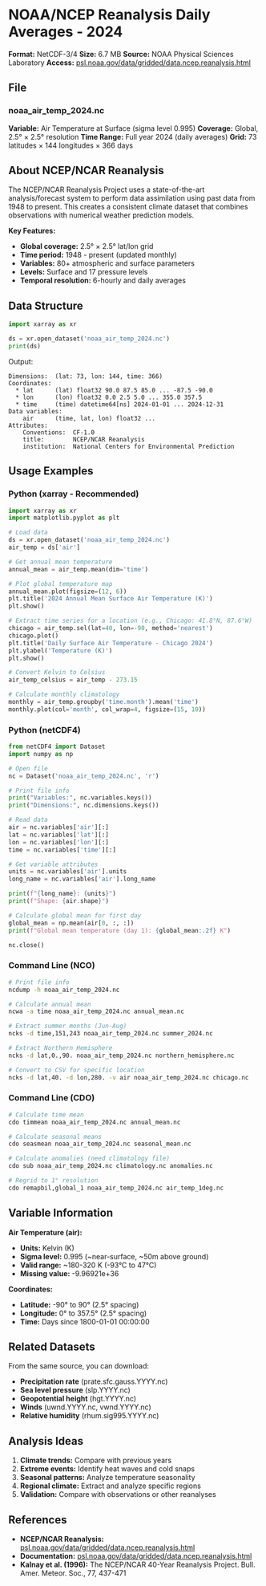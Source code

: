 # NOAA/NCEP Reanalysis Daily Averages - 2024

**Format:** NetCDF-3/4
**Size:** 6.7 MB
**Source:** NOAA Physical Sciences Laboratory
**Access:** [psl.noaa.gov/data/gridded/data.ncep.reanalysis.html](https://psl.noaa.gov/data/gridded/data.ncep.reanalysis.html)

## File

### noaa_air_temp_2024.nc
**Variable:** Air Temperature at Surface (sigma level 0.995)
**Coverage:** Global, 2.5° × 2.5° resolution
**Time Range:** Full year 2024 (daily averages)
**Grid:** 73 latitudes × 144 longitudes × 366 days

## About NCEP/NCAR Reanalysis

The NCEP/NCAR Reanalysis Project uses a state-of-the-art analysis/forecast system to perform data assimilation using past data from 1948 to present. This creates a consistent climate dataset that combines observations with numerical weather prediction models.

**Key Features:**
- **Global coverage:** 2.5° × 2.5° lat/lon grid
- **Time period:** 1948 - present (updated monthly)
- **Variables:** 80+ atmospheric and surface parameters
- **Levels:** Surface and 17 pressure levels
- **Temporal resolution:** 6-hourly and daily averages

## Data Structure

```python
import xarray as xr

ds = xr.open_dataset('noaa_air_temp_2024.nc')
print(ds)
```

Output:
```
Dimensions:  (lat: 73, lon: 144, time: 366)
Coordinates:
  * lat      (lat) float32 90.0 87.5 85.0 ... -87.5 -90.0
  * lon      (lon) float32 0.0 2.5 5.0 ... 355.0 357.5
  * time     (time) datetime64[ns] 2024-01-01 ... 2024-12-31
Data variables:
    air      (time, lat, lon) float32 ...
Attributes:
    Conventions:  CF-1.0
    title:        NCEP/NCAR Reanalysis
    institution:  National Centers for Environmental Prediction
```

## Usage Examples

### Python (xarray - Recommended)
```python
import xarray as xr
import matplotlib.pyplot as plt

# Load data
ds = xr.open_dataset('noaa_air_temp_2024.nc')
air_temp = ds['air']

# Get annual mean temperature
annual_mean = air_temp.mean(dim='time')

# Plot global temperature map
annual_mean.plot(figsize=(12, 6))
plt.title('2024 Annual Mean Surface Air Temperature (K)')
plt.show()

# Extract time series for a location (e.g., Chicago: 41.8°N, 87.6°W)
chicago = air_temp.sel(lat=40, lon=-90, method='nearest')
chicago.plot()
plt.title('Daily Surface Air Temperature - Chicago 2024')
plt.ylabel('Temperature (K)')
plt.show()

# Convert Kelvin to Celsius
air_temp_celsius = air_temp - 273.15

# Calculate monthly climatology
monthly = air_temp.groupby('time.month').mean('time')
monthly.plot(col='month', col_wrap=4, figsize=(15, 10))
```

### Python (netCDF4)
```python
from netCDF4 import Dataset
import numpy as np

# Open file
nc = Dataset('noaa_air_temp_2024.nc', 'r')

# Print file info
print("Variables:", nc.variables.keys())
print("Dimensions:", nc.dimensions.keys())

# Read data
air = nc.variables['air'][:]
lat = nc.variables['lat'][:]
lon = nc.variables['lon'][:]
time = nc.variables['time'][:]

# Get variable attributes
units = nc.variables['air'].units
long_name = nc.variables['air'].long_name

print(f"{long_name}: {units}")
print(f"Shape: {air.shape}")

# Calculate global mean for first day
global_mean = np.mean(air[0, :, :])
print(f"Global mean temperature (day 1): {global_mean:.2f} K")

nc.close()
```

### Command Line (NCO)
```bash
# Print file info
ncdump -h noaa_air_temp_2024.nc

# Calculate annual mean
ncwa -a time noaa_air_temp_2024.nc annual_mean.nc

# Extract summer months (Jun-Aug)
ncks -d time,151,243 noaa_air_temp_2024.nc summer_2024.nc

# Extract Northern Hemisphere
ncks -d lat,0.,90. noaa_air_temp_2024.nc northern_hemisphere.nc

# Convert to CSV for specific location
ncks -d lat,40. -d lon,280. -v air noaa_air_temp_2024.nc chicago.nc
```

### Command Line (CDO)
```bash
# Calculate time mean
cdo timmean noaa_air_temp_2024.nc annual_mean.nc

# Calculate seasonal means
cdo seasmean noaa_air_temp_2024.nc seasonal_mean.nc

# Calculate anomalies (need climatology file)
cdo sub noaa_air_temp_2024.nc climatology.nc anomalies.nc

# Regrid to 1° resolution
cdo remapbil,global_1 noaa_air_temp_2024.nc air_temp_1deg.nc
```

## Variable Information

**Air Temperature (air):**
- **Units:** Kelvin (K)
- **Sigma level:** 0.995 (~near-surface, ~50m above ground)
- **Valid range:** ~180-320 K (-93°C to 47°C)
- **Missing value:** -9.96921e+36

**Coordinates:**
- **Latitude:** -90° to 90° (2.5° spacing)
- **Longitude:** 0° to 357.5° (2.5° spacing)
- **Time:** Days since 1800-01-01 00:00:00

## Related Datasets

From the same source, you can download:
- **Precipitation rate** (prate.sfc.gauss.YYYY.nc)
- **Sea level pressure** (slp.YYYY.nc)
- **Geopotential height** (hgt.YYYY.nc)
- **Winds** (uwnd.YYYY.nc, vwnd.YYYY.nc)
- **Relative humidity** (rhum.sig995.YYYY.nc)

## Analysis Ideas

1. **Climate trends:** Compare with previous years
2. **Extreme events:** Identify heat waves and cold snaps
3. **Seasonal patterns:** Analyze temperature seasonality
4. **Regional climate:** Extract and analyze specific regions
5. **Validation:** Compare with observations or other reanalyses

## References

- **NCEP/NCAR Reanalysis:** [psl.noaa.gov/data/gridded/data.ncep.reanalysis.html](https://psl.noaa.gov/data/gridded/data.ncep.reanalysis.html)
- **Documentation:** [psl.noaa.gov/data/gridded/data.ncep.reanalysis.html](https://psl.noaa.gov/data/gridded/data.ncep.reanalysis.html)
- **Kalnay et al. (1996):** The NCEP/NCAR 40-Year Reanalysis Project. Bull. Amer. Meteor. Soc., 77, 437-471

